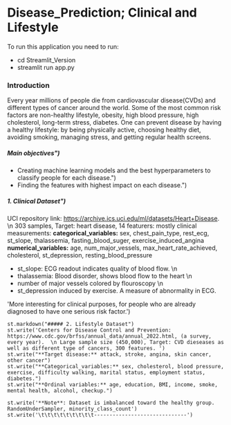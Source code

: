 # Disease_Prediction; Clinical and Lifestyle

To run this application you need to run:
- cd Streamlit_Version
- streamlit run app.py

### Introduction
Every year millions of people die from cardiovascular disease(CVDs) and different types of cancer 
around the world. Some of the most common risk factors are non-healthy lifestyle, obesity, high 
blood pressure, high cholesterol, long-term stress, diabetes. One can prevent disease by having a 
healthy lifestyle: by being physically active, choosing healthy diet, avoiding smoking, managing 
stress, and getting regular health screens.


##### Main objectives")
- Creating machine learning models and the best hyperparameters to classify people for each disease.")
- Finding the features with highest impact on each disease.")

##### 1. Clinical Dataset")
UCI repository link: https://archive.ics.uci.edu/ml/datasets/Heart+Disease. \n 303 samples, Target: heart disease, 14 featurers: mostly clinical measurements:
**categorical_variables:**  sex, chest_pain_type, rest_ecg, st_slope, thalassemia, fasting_blood_suger, exercise_induced_angina
**numerical_variables:** age, num_major_vessels, max_heart_rate_achieved, cholesterol, st_depression, resting_blood_pressure
- st_slope: ECG readout indicates quality of blood flow.  \n
- thalassemia: Blood disorder, shows blood flow to the heart   \n
- number of major vessels colored by flouroscopy   \n
- st_depression induced by exercise. A measure of abnormality in ECG.

'More interesting for clinical purposes, for people who are already diagnosed to have one serious risk factor.')

    st.markdown("##### 2. Lifestyle Dataset")
    st.write('Centers for Disease Control and Prevention: https://www.cdc.gov/brfss/annual_data/annual_2022.html, (a survey, every year).  \n Large sample size (450,000), Target: CVD dieseases as well as different type of cancers, 300 features. ')
    st.write("**Target disease:** attack, stroke, angina, skin cancer, other cancer")
    st.write("**Categorical_variables:** sex, cholesterol, blood pressure, exercise, difficulty walking, marital status, employment status, diabetes.")
    st.write("**Ordinal variables:** age, education, BMI, income, smoke, mental health, alcohol, checkup.")

    st.write('**Note**: Dataset is imbalanced toward the healthy group. RandomUnderSampler, minority_class_count')
    st.write('\t\t\t\t\t\t\t\t\t------------------------------')
